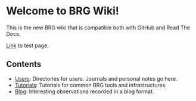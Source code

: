 # Welcome to BRG Wiki!

This is the new BRG wiki that is compatible both with GitHub and Read The
Docs.

[Link](test-page.md) to test page.

## Contents

* [Users](users/README.md): Directories for users. Journals and personal
  notes go here.
* [Tutorials](tutorials/README.md): Tutorials for common BRG tools and
  infrastructures.
* [Blog](blog/README.md): Interesting observations recorded in a blog
  format.

